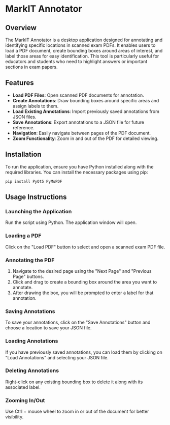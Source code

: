 # MarkIT Annotator

## Overview

The MarkIT Annotator is a desktop application designed for annotating and identifying specific locations in scanned exam PDFs. It enables users to load a PDF document, create bounding boxes around areas of interest, and label those areas for easy identification. This tool is particularly useful for educators and students who need to highlight answers or important sections in exam papers.

## Features

- **Load PDF Files**: Open scanned PDF documents for annotation.
- **Create Annotations**: Draw bounding boxes around specific areas and assign labels to them.
- **Load Existing Annotations**: Import previously saved annotations from JSON files.
- **Save Annotations**: Export annotations to a JSON file for future reference.
- **Navigation**: Easily navigate between pages of the PDF document.
- **Zoom Functionality**: Zoom in and out of the PDF for detailed viewing.

## Installation

To run the application, ensure you have Python installed along with the required libraries. You can install the necessary packages using pip:

```commandline
pip install PyQt5 PyMuPDF
```


## Usage Instructions

### Launching the Application

Run the script using Python. The application window will open.

### Loading a PDF

Click on the "Load PDF" button to select and open a scanned exam PDF file.

### Annotating the PDF

1. Navigate to the desired page using the "Next Page" and "Previous Page" buttons.
2. Click and drag to create a bounding box around the area you want to annotate.
3. After drawing the box, you will be prompted to enter a label for that annotation.

### Saving Annotations

To save your annotations, click on the "Save Annotations" button and choose a location to save your JSON file.

### Loading Annotations

If you have previously saved annotations, you can load them by clicking on "Load Annotations" and selecting your JSON file.

### Deleting Annotations

Right-click on any existing bounding box to delete it along with its associated label.

### Zooming In/Out

Use Ctrl + mouse wheel to zoom in or out of the document for better visibility.
